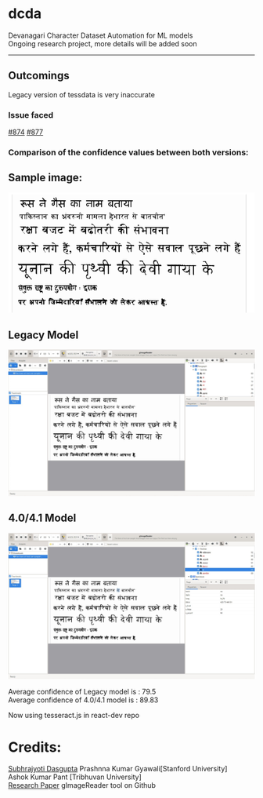 # dcda  

Devanagari Character Dataset Automation for ML models  
Ongoing research project, more details will be added soon  

  
---
## Outcomings  

Legacy version of tessdata is very inaccurate  
  
### Issue faced  
[#874](https://github.com/naptha/tesseract.js/issues/874)
[#877](https://github.com/naptha/tesseract.js/issues/877)

    
### Comparison of the confidence values between both versions:

## Sample image:
![sample img](/readme_files/sample.png)

## Legacy Model
![Legacy Model](/readme_files/old.jpeg)

## 4.0/4.1 Model
![Newer Model](/readme_files/newer.jpeg) 



Average confidence of Legacy model is : 79.5  
Average confidence of 4.0/4.1 model is : 89.83 


Now using tesseract.js in react-dev repo
# Credits: 
[Subhrajyoti Dasgupta](https://github.com/subhrajyotidasgupta/DevanagariHTR)
Prashnna Kumar Gyawali[Stanford University]  
Ashok Kumar Pant [Tribhuvan University]  
[Research Paper](https://www.researchgate.net/publication/304406868_Deep_learning_based_large_scale_handwritten_Devanagari_character_recognition)
gImageReader tool on Github





